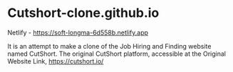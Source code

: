 # Cutshort-clone.github.io
Netlify - https://soft-longma-6d558b.netlify.app

It is an attempt to make a clone of the Job Hiring and Finding website named CutShort.
The original CutShort platform, accessible at the Original Website Link, https://cutshort.io/

